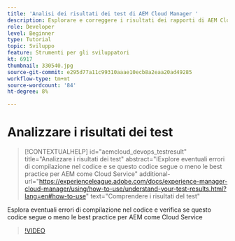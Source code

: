 ```yaml
---
title: 'Analisi dei risultati dei test di AEM Cloud Manager '
description: Esplorare e correggere i risultati dei rapporti di AEM Cloud Manager
role: Developer
level: Beginner
type: Tutorial
topic: Sviluppo
feature: Strumenti per gli sviluppatori
kt: 6917
thumbnail: 330540.jpg
source-git-commit: e295d77a11c99310aaae10ecb8a2eaa20ad49285
workflow-type: tm+mt
source-wordcount: '84'
ht-degree: 8%

---
```



# Analizzare i risultati dei test

>[!CONTEXTUALHELP]
>id="aemcloud_devops_testresult"
>title="Analizzare i risultati dei test"
>abstract="IExplore eventuali errori di compilazione nel codice e se questo codice segue o meno le best practice per AEM come Cloud Service"
>additional-url="https://experienceleague.adobe.com/docs/experience-manager-cloud-manager/using/how-to-use/understand-your-test-results.html?lang=en#how-to-use" text="Comprendere i risultati del test"

Esplora eventuali errori di compilazione nel codice e verifica se questo codice segue o meno le best practice per AEM come Cloud Service

>[!VIDEO](https://video.tv.adobe.com/v/330540/?quality=12&learn=on)
